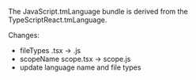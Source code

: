 The JavaScript.tmLanguage bundle is derived from the TypeScriptReact.tmLanguage.

Changes:
- fileTypes .tsx -> .js
- scopeName scope.tsx -> scope.js
- update language name and file types
